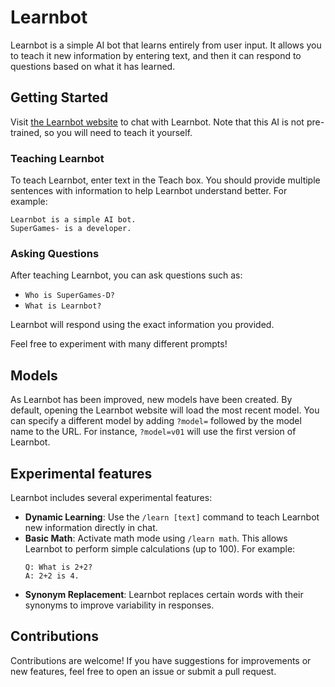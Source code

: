 # Learnbot
Learnbot is a simple AI bot that learns entirely from user input. It allows you to teach it new information by entering text, and then it can respond to questions based on what it has learned.


## Getting Started
Visit [the Learnbot website](https://supergames-d.github.io/learnbot) to chat with Learnbot.
Note that this AI is not pre-trained, so you will need to teach it yourself.

### Teaching Learnbot

To teach Learnbot, enter text in the Teach box. You should provide multiple sentences with information to help Learnbot understand better. For example:
```
Learnbot is a simple AI bot.
SuperGames- is a developer.
```
### Asking Questions
After teaching Learnbot, you can ask questions such as:
- `Who is SuperGames-D?`
- `What is Learnbot?`

Learnbot will respond using the exact information you provided.

Feel free to experiment with many different prompts!

## Models
As Learnbot has been improved, new models have been created. By default, opening the Learnbot website will load the most recent model. You can specify a different model by adding `?model=` followed by the model name to the URL.
For instance, `?model=v01` will use the first version of Learnbot.

## Experimental features
Learnbot includes several experimental features:
- **Dynamic Learning**: Use the `/learn [text]` command to teach Learnbot new information directly in chat.
- **Basic Math**: Activate math mode using `/learn math`. This allows Learnbot to perform simple calculations (up to 100). For example:
  ```
  Q: What is 2+2?
  A: 2+2 is 4.
  ```
- **Synonym Replacement**: Learnbot replaces certain words with their synonyms to improve variability in responses.

## Contributions
Contributions are welcome! If you have suggestions for improvements or new features, feel free to open an issue or submit a pull request.
